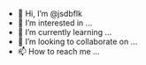 - 👋 Hi, I’m @jsdbflk
- 👀 I’m interested in ...
- 🌱 I’m currently learning ...
- 💞️ I’m looking to collaborate on ...
- 📫 How to reach me ...

<!---
jsdbflk/jsdbflk is a ✨ special ✨ repository because its `README.md` (this file) appears on your GitHub profile.
You can click the Preview link to take a look at your changes.
--->

